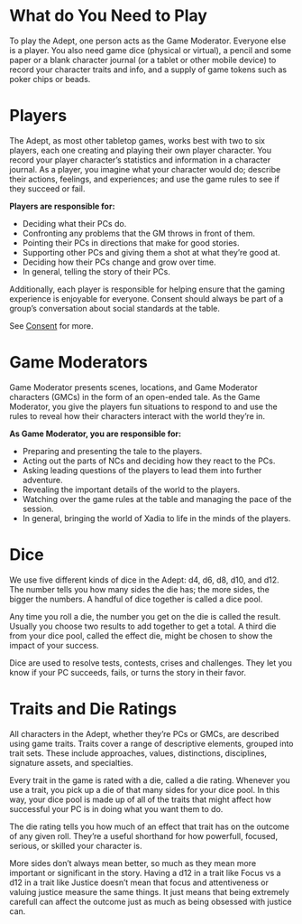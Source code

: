 # What do You Need to Play

To play the Adept, one person acts as the Game Moderator. Everyone else is a player. You also need game dice (physical or virtual), a pencil and some paper or a blank character journal (or a tablet or other mobile device) to record your character traits and info, and a supply of game tokens such as poker chips or beads.

# Players

The Adept, as most other tabletop games, works best with two to six players, each one creating and playing their own player character. You record your player character’s statistics and information in a character journal. As a player, you imagine what your character would do; describe their actions, feelings, and experiences; and use the game rules to see if they succeed or fail.

**Players are responsible for:**
- Deciding what their PCs do.
- Confronting any problems that the GM throws in front of them.
- Pointing their PCs in directions that make for good stories.
- Supporting other PCs and giving them a shot at what they’re good at.
- Deciding how their PCs change and grow over time.
- In general, telling the story of their PCs.

Additionally, each player is responsible for helping ensure that the gaming experience is enjoyable for everyone. Consent should always be part of a group’s conversation about social standards at the table. 

See [Consent](/Consent) for more.

# Game Moderators

Game Moderator presents scenes, locations, and Game Moderator characters (GMCs) in the form of an open-ended tale. As the Game Moderator, you give the players fun situations to respond to and use the rules to reveal how their characters interact with the world they’re in.

**As Game Moderator, you are responsible for:**
- Preparing and presenting the tale to the players.
- Acting out the parts of NCs and deciding how they react to the PCs.
- Asking leading questions of the players to lead them into further adventure.
- Revealing the important details of the world to the players.
- Watching over the game rules at the table and managing the pace of the session.
- In general, bringing the world of Xadia to life in the minds of the players.

# Dice

We use five different kinds of dice in the Adept: d4, d6, d8, d10, and d12. The number tells you how many sides the die has; the more sides, the bigger the numbers. A handful of dice together is called a dice pool.

Any time you roll a die, the number you get on the die is called the result. Usually you choose two results to add together to get a total. A third die from your dice pool, called the effect die, might be chosen to show the impact of your success.

Dice are used to resolve tests, contests, crises and challenges. They let you know if your PC succeeds, fails, or turns the story in their favor.

# Traits and Die Ratings

All characters in the Adept, whether they’re PCs or GMCs, are described using game traits. Traits cover a range of descriptive elements, grouped into trait sets. These include approaches, values, distinctions, disciplines, signature assets, and specialties.

Every trait in the game is rated with a die, called a die rating. Whenever you use a trait, you pick up a die of that many sides for your dice pool. In this way, your dice pool is made up of all of the traits that might affect how successful your PC is in doing what you want them to do.

The die rating tells you how much of an effect that trait has on the outcome of any given roll. They’re a useful shorthand for how powerfull, focused, serious, or skilled your character is.

More sides don’t always mean better, so much as they mean more important or significant in the story. Having a d12 in a trait like Focus vs a d12 in a trait like Justice doesn’t mean that focus and attentiveness or valuing justice measure the same things. It just means that being extremely carefull can affect the outcome just as much as being obsessed with justice can.
